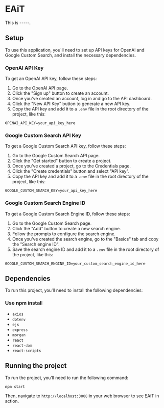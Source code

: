# EAiT
This is -----.

## Setup

To use this application, you'll need to set up API keys for OpenAI and Google Custom Search, and install the necessary dependencies.

### OpenAI API Key
To get an OpenAI API key, follow these steps:

1. Go to the OpenAI API page.
2. Click the "Sign up" button to create an account.
3. Once you've created an account, log in and go to the API dashboard.
4. Click the "New API Key" button to generate a new API key.
5. Copy the API key and add it to a `.env` file in the root directory of the project, like this:
```
OPENAI_API_KEY=your_api_key_here
```

### Google Custom Search API Key
To get a Google Custom Search API key, follow these steps:

1. Go to the Google Custom Search API page.
2. Click the "Get started" button to create a project.
3. Once you've created a project, go to the Credentials page.
4. Click the "Create credentials" button and select "API key".
5. Copy the API key and add it to a `.env` file in the root directory of the project, like this:

```
GOOGLE_CUSTOM_SEARCH_KEY=your_api_key_here
```

### Google Custom Search Engine ID
To get a Google Custom Search Engine ID, follow these steps:

1. Go to the Google Custom Search page.
2. Click the "Add" button to create a new search engine.
3. Follow the prompts to configure the search engine.
4. Once you've created the search engine, go to the "Basics" tab and copy the "Search engine ID".
5. Save the search engine ID and add it to a `.env` file in the root directory of the project, like this:

```
GOOGLE_CUSTOM_SEARCH_ENGINE_ID=your_custom_search_engine_id_here
```

## Dependencies
To run this project, you'll need to install the following dependencies:
### Use npm install
- `axios`
- `dotenv`
- `ejs`
- `express`
- `morgan`
- `react`
- `react-dom`
- `react-scripts`

## Running the project
To run the project, you'll need to run the following command:

```
npm start
```

Then, navigate to `http://localhost:3000` in your web browser to see EAiT in action.